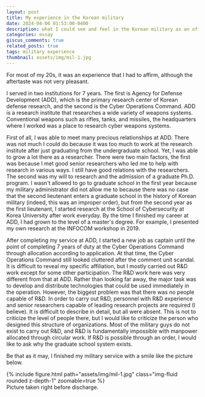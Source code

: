 ```yaml
---
layout: post
title: My experience in the Korean military
date: 2024-04-06 01:53:00-0400
description: what I could see and feel in the Korean military as an officer
categories: essay
giscus_comments: true
related_posts: true
tags: military experience
thumbnail: assets/img/mil-1.jpg
---
```


For most of my 20s, it was an experience that I had to affirm, although the aftertaste was not very pleasant.

I served in two institutions for 7 years. The first is Agency for Defense Development (ADD), which is the primary research center of Korean defense research, and the second is the Cyber Operations Command. ADD is a research institute that researches a wide variety of weapons systems. Conventional weapons such as rifles, tanks, and missiles, the headquarters where I worked was a place to research cyber weapons systems.

First of all, I was able to meet many precious relationships at ADD. There was not much I could do because it was too much to work at the research institute after just graduating from the undergraduate school. Yet, I was able to grow a lot there as a researcher. There were two main factors, the first was because I met good senior researchers who led me to help with research in various ways. I still have good relations with the researchers. The second was my will to research and the admission of a graduate Ph.D. program. I wasn't allowed to go to graduate school in the first year because my military administrator did not allow me to because there was no case that the second lieutenant enters a graduate school in the history of Korean military (indeed, this was an improper order), but from the second year as the first lieutenant, I started research at the School of Cybersecurity at Korea University after work everyday. By the time I finished my career at ADD, I had grown to the level of a master's degree. For example, I presented my own research at the INFOCOM workshop in 2019.

After completing my service at ADD, I started a new job as captain until the point of completing 7 years of duty at the Cyber Operations Command through allocation according to application. At that time, the Cyber Operations Command still looked cluttered after the comment unit scandal. It is difficult to reveal my specific affiliation, but I mostly carried out R&D work except for some other participation. The R&D work here was very different from that at ADD. Rather than looking far away, the major task was to develop and distribute technologies that could be used immediately in the operation. However, the biggest problem was that there was no people capable of R&D. In order to carry out R&D, personnel with R&D experience and senior researchers capable of leading research projects are required (I believe). It is difficult to describe in detail, but all were absent. This is not to criticize the level of people there, but I would like to criticize the person who designed this structure of organizations. Most of the military guys do not exist to carry out R&D, and R&D is fundamentally impossible with manpower allocated through circular work. If R&D is possible through an order, I would like to ask why the graduate school system exists.

Be that as it may, I finished my military service with a smile like the picture below.

<div class="row mt-3">
    {% include figure.html path="assets/img/mil-1.jpg" class="img-fluid rounded z-depth-1" zoomable=true %}
</div>
<div class="caption">
    Picture taken right before discharge.
</div>
